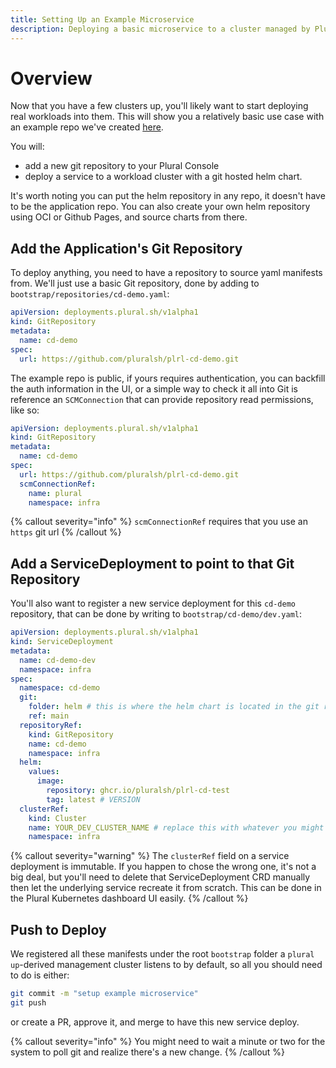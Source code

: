 ```yaml
---
title: Setting Up an Example Microservice
description: Deploying a basic microservice to a cluster managed by Plural
---
```


# Overview

Now that you have a few clusters up, you'll likely want to start deploying real workloads into them.  This will show you a relatively basic use case with an example repo we've created [here](https://github.com/pluralsh/plrl-cd-demo.git).

You will:
* add a new git repository to your Plural Console
* deploy a service to a workload cluster with a git hosted helm chart.

It's worth noting you can put the helm repository in any repo, it doesn't have to be the application repo.  You can also create your own helm repository using OCI or Github Pages, and source charts from there.

## Add the Application's Git Repository

To deploy anything, you need to have a repository to source yaml manifests from.  We'll just use a basic Git repository, done by adding to `bootstrap/repositories/cd-demo.yaml`:

```yaml
apiVersion: deployments.plural.sh/v1alpha1
kind: GitRepository
metadata:
  name: cd-demo
spec:
  url: https://github.com/pluralsh/plrl-cd-demo.git
```

The example repo is public, if yours requires authentication, you can backfill the auth information in the UI, or a simple way to check it all into Git is reference an `SCMConnection` that can provide repository read permissions, like so:

```yaml
apiVersion: deployments.plural.sh/v1alpha1
kind: GitRepository
metadata:
  name: cd-demo
spec:
  url: https://github.com/pluralsh/plrl-cd-demo.git
  scmConnectionRef:
    name: plural
    namespace: infra
```

{% callout severity="info" %}
`scmConnectionRef` requires that you use an `https` git url
{% /callout %}


## Add a ServiceDeployment to point to that Git Repository

You'll also want to register a new service deployment for this `cd-demo` repository, that can be done by writing to `bootstrap/cd-demo/dev.yaml`:

```yaml
apiVersion: deployments.plural.sh/v1alpha1
kind: ServiceDeployment
metadata:
  name: cd-demo-dev
  namespace: infra
spec:
  namespace: cd-demo
  git:
    folder: helm # this is where the helm chart is located in the git repository
    ref: main
  repositoryRef:
    kind: GitRepository
    name: cd-demo
    namespace: infra
  helm:
    values:
      image:
        repository: ghcr.io/pluralsh/plrl-cd-test
        tag: latest # VERSION
  clusterRef:
    kind: Cluster
    name: YOUR_DEV_CLUSTER_NAME # replace this with whatever you might have named your dev cluster
    namespace: infra
```

{% callout severity="warning" %}
The `clusterRef` field on a service deployment is immutable.  If you happen to chose the wrong one, it's not a big deal, but you'll need to delete that ServiceDeployment CRD manually then let the underlying service recreate it from scratch.  This can be done in the Plural Kubernetes dashboard UI easily.
{% /callout %}

## Push to Deploy

We registered all these manifests under the root `bootstrap` folder a `plural up`-derived management cluster listens to by default, so all you should need to do is either:

```sh
git commit -m "setup example microservice"
git push
```

or create a PR, approve it, and merge to have this new service deploy.  

{% callout severity="info" %}
You might need to wait a minute or two for the system to poll git and realize there's a new change.
{% /callout %}